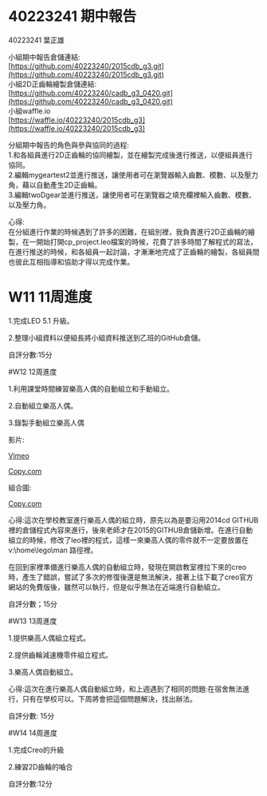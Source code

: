 # 40223241 期中報告

40223241 葉正雄

小組期中報告倉儲連結:  
[https://github.com/40223240/2015cdb_g3.git](https://github.com/40223240/2015cdb_g3.git)  
小組2D正齒輪繪製倉儲連結:  
[https://github.com/40223240/cadb_g3_0420.git](https://github.com/40223240/cadb_g3_0420.git)  
小組waffle.io  
[https://waffle.io/40223240/2015cdb_g3](https://waffle.io/40223240/2015cdb_g3)

分組期中報告的角色與參與協同的過程:  
1.和各組員進行2D正齒輪的協同繪製，並在繪製完成後進行推送，以便組員進行協同。  
2.編輯mygeartest2並進行推送，讓使用者可在瀏覽器輸入齒數、模數、以及壓力角，藉以自動產生2D正齒輪。  
3.編輯twoDgear並進行推送，讓使用者可在瀏覽器之填充欄裡輸入齒數、模數、以及壓力角。

心得:  
在分組進行作業的時候遇到了許多的困難，在組別裡，我負責進行2D正齒輪的繪製，在一開始打開cp_project.leo檔案的時候，花費了許多時間了解程式的寫法，在進行推送的時候，和各組員一起討論，才漸漸地完成了正齒輪的繪製，各組員間也彼此互相指導和協助才得以完成作業。


# W11 11周進度

1.完成LEO 5.1 升級。

2.整理小組資料以便組長將小組資料推送到乙班的GitHub倉儲。


自評分數:15分


#W12 12周進度

1.利用課堂時間練習樂高人偶的自動組立和手動組立。

2.自動組立樂高人偶。

3.錄製手動組立樂高人偶

影片:

[Vimeo](https://vimeo.com/128722608)

[Copy.com](https://copy.com/lFxBUTCrqoXI4NFV)

組合圖:

[Copy.com](https://copy.com/1LMzmIzNshI7kuTA)

心得:這次在學校教室進行樂高人偶的組立時，原先以為是要沿用2014cd GITHUB裡的倉儲程式內容來進行，後來老師才在2015的GITHUB倉儲新增。在進行自動組立的時候，修改了leo裡的程式，這樣一來樂高人偶的零件就不一定要放置在v:\home\lego\man 路徑裡。

在回到家裡準備進行樂高人偶的自動組立時，發現在開啟教室裡拉下來的creo時，產生了錯誤，嘗試了多次的修復後還是無法解決，接著上往下載了creo官方網站的免費版後，雖然可以執行，但是似乎無法在近端進行自動組立。

自評分數；15分

#W13 13周進度

1.提供樂高人偶組立程式。

2.提供齒輪減速機零件組立程式。

3.樂高人偶自動組立。

心得:這次在進行樂高人偶自動組立時，和上週遇到了相同的問題:在宿舍無法進行，只有在學校可以。下周將會把這個問題解決，找出辦法。

自評分數: 15分

#W14 14周進度

1.完成Creo的升級

2.練習2D齒輪的嚙合

自評分數:12分
